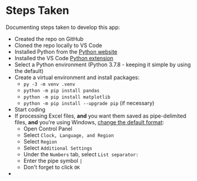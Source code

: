 # Steps Taken

Documenting steps taken to develop this app:

- Created the repo on GitHub
- Cloned the repo locally to VS Code
- Installed Python from the [Python website](https://www.python.org/downloads/)
- Installed the VS Code [Python extension](https://code.visualstudio.com/docs/languages/python)
- Select a Python environment (Python 3.7.8 - keeping it simple by using the default)
- Create a virtual environment and install packages:
  - `py -3 -m venv .venv`
  - `python -m pip install pandas`
  - `python -m pip install matplotlib`
  - `python -m pip install --upgrade pip` (if necessary)
-  Start coding
-  If processing Excel files, **and** you want them saved as pipe-delimited files, **and** you're using Windows, [change the default format](https://www.extendoffice.com/documents/excel/4791-excel-save-as-convert-to-pipe-delimited.html):
   -  Open Control Panel
   -  Select `Clock, Language, and Region`
   -  Select `Region`
   -  Select `Additional Settings`
   -  Under the `Numbers` tab, select `List separator:`
   -  Enter the pipe symbol `|`
   -  Don't forget to click `OK`
-  